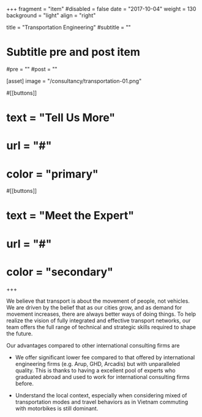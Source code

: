 +++
fragment = "item"
#disabled = false
date = "2017-10-04"
weight = 130
background = "light"
align = "right"

title = "Transportation Engineering"
#subtitle = ""

# Subtitle pre and post item
#pre = ""
#post = ""

[asset]
  image = "/consultancy/transportation-01.png"

#[[buttons]]
#  text = "Tell Us More"
#  url = "#"
#  color = "primary"

#[[buttons]]
#  text = "Meet the Expert"
#  url = "#"
#  color = "secondary"
+++

We believe that transport is about the movement of people, not vehicles. We are driven by the belief that as our cities grow, and as demand for movement increases, there are always better ways of doing things.
To help realize the vision of fully integrated and effective transport networks, our team offers the full range of technical and strategic skills required to shape the future.

Our advantages compared to other international consulting firms are

- We offer significant lower fee compared to that offered by international engineering firms (e.g. Arup, GHD, Arcadis) but with unparalleled quality. This is thanks to having a excellent pool of experts who graduated abroad and used to work for international consulting firms before.

- Understand the local context, especially when considering mixed of transportation modes and travel behaviors as in Vietnam commuting with motorbikes is still dominant.







<!-- - Active transportation, bicycle and pedestrian advice
- Demand management
- Integrated land use, transport advice and transport studies
- Parking strategies, analysis and advice
- Pedestrian simulation and traffic and transport modelling
- Public transport infrastructure and service advice
- Road safety audits and analysis
- Strategic route planning and feasibility studies
- Traffic engineering assessments and advice
- Traffic impact assessments -->
